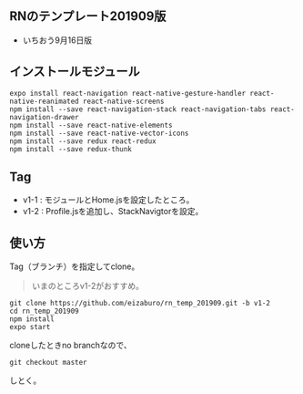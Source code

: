 ## RNのテンプレート201909版

* いちおう9月16日版

## インストールモジュール

```
expo install react-navigation react-native-gesture-handler react-native-reanimated react-native-screens
npm install --save react-navigation-stack react-navigation-tabs react-navigation-drawer
npm install --save react-native-elements
npm install --save react-native-vector-icons
npm install --save redux react-redux
npm install --save redux-thunk
```

## Tag

* v1-1 : モジュールとHome.jsを設定したところ。
* v1-2 : Profile.jsを追加し、StackNavigtorを設定。


## 使い方

Tag（ブランチ）を指定してclone。

>いまのところv1-2がおすすめ。

```
git clone https://github.com/eizaburo/rn_temp_201909.git -b v1-2
cd rn_temp_201909
npm install
expo start
```

cloneしたときno branchなので、

```
git checkout master
```

しとく。